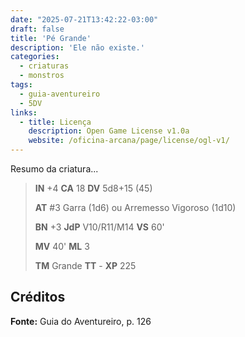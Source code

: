 ```yaml
---
date: "2025-07-21T13:42:22-03:00"
draft: false
title: 'Pé Grande'
description: 'Ele não existe.'
categories:
  - criaturas
  - monstros
tags:
  - guia-aventureiro
  - 5DV
links:
  - title: Licença
    description: Open Game License v1.0a
    website: /oficina-arcana/page/license/ogl-v1/
---
```


Resumo da criatura...

> **IN** +4 **CA** 18 **DV** 5d8+15 (45)
>
> **AT** #3 Garra (1d6) ou Arremesso Vigoroso (1d10)
>
> **BN** +3 **JdP** V10/R11/M14 **VS** 60'
>
> **MV** 40' **ML** 3
>
> **TM** Grande **TT** - **XP** 225

## Créditos

**Fonte:** Guia do Aventureiro, p. 126
